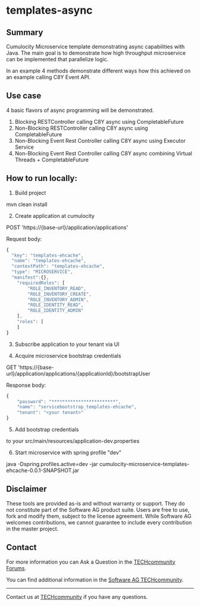 # templates-async

## Summary
Cumulocity Microservice template demonstrating async capabilities with Java.
The main goal is to demonstrate how high throughput microservice can be implemented that parallelize logic.

In an example 4 methods demonstrate different ways how this achieved on an example calling C8Y Event API.

## Use case

4 basic flavors of async programming will be demonstrated.

1. Blocking RESTController calling C8Y async using CompletableFuture 
2. Non-Blocking RESTController calling C8Y async using CompletableFuture
3. Non-Blocking Event Rest Controller calling C8Y async using Executor Service
4. Non-Blocking Event Rest Controller calling C8Y async combining Virtual Threads + CompletableFuture


## How to run locally:

1. Build project

mvn clean install

2. Create application at cumulocity

POST 'https://{base-url}/application/applications'

Request body:

```javascript
{
  "key": "templates-ehcache",
  "name": "templates-ehcache",
  "contextPath": "templates-ehcache",
  "type": "MICROSERVICE",
  "manifest":{},	
	"requiredRoles": [
		"ROLE_INVENTORY_READ",
		"ROLE_INVENTORY_CREATE",
		"ROLE_INVENTORY_ADMIN",
		"ROLE_IDENTITY_READ",
		"ROLE_IDENTITY_ADMIN"
	],
	"roles": [
	]
}
```

3. Subscribe application to your tenant via UI

4. Acquire microservice bootstrap credentials

GET 'https://{base-url}/application/applications/{applicationId}/bootstrapUser

Response body:

```javascript
{
    "password": "************************",
    "name": "servicebootstrap_templates-ehcache",
    "tenant": "<your tenant>"
}
```

5. Add bootstrap credentials 

to your src/main/resources/application-dev.properties

6. Start microservice with spring profile "dev"

java -Dspring.profiles.active=dev -jar cumulocity-microservice-templates-ehcache-0.0.1-SNAPSHOT.jar

## Disclaimer

These tools are provided as-is and without warranty or support. They do not constitute part of the Software AG product suite. Users are free to use, fork and modify them, subject to the license agreement. While Software AG welcomes contributions, we cannot guarantee to include every contribution in the master project.

## Contact

For more information you can Ask a Question in the [TECHcommunity Forums](http://tech.forums.softwareag.com/techjforum/forums/list.page?product=cumulocity).

You can find additional information in the [Software AG TECHcommunity](http://techcommunity.softwareag.com/home/-/product/name/cumulocity).

_________________
Contact us at [TECHcommunity](mailto:technologycommunity@softwareag.com?subject=Github/SoftwareAG) if you have any questions.

